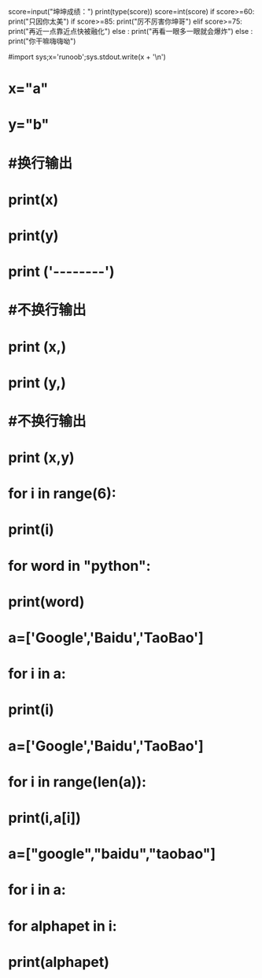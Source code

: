 score=input("坤坤成绩：")
print(type(score))
score=int(score)
if score>=60:
    print("只因你太美")
    if score>=85:
        print("厉不厉害你坤哥")
    elif score>=75:
        print("再近一点靠近点快被融化")
    else :
        print("再看一眼多一眼就会爆炸")
else :
    print("你干嘛嗨嗨呦")

#import sys;x='runoob';sys.stdout.write(x + '\n')
# x="a"
# y="b"
# #换行输出
# print(x)
# print(y)

# print ('--------')
# #不换行输出
# print (x,)
# print (y,)
# #不换行输出
# print (x,y)

# for i in range(6):
#     print(i)

# for word in "python":
#     print(word)

# a=['Google','Baidu','TaoBao']
# for i in a:
#     print(i)

# a=['Google','Baidu','TaoBao']
# for i in range(len(a)):
#     print(i,a[i])

# a=["google","baidu","taobao"]
# for i in a:
#     for alphapet in i:
#         print(alphapet)
